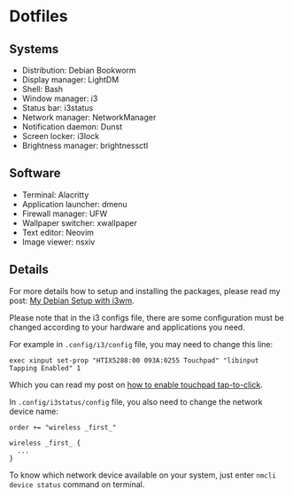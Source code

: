# Dotfiles

## Systems

- Distribution: Debian Bookworm
- Display manager: LightDM
- Shell: Bash
- Window manager: i3
- Status bar: i3status
- Network manager: NetworkManager
- Notification daemon: Dunst
- Screen locker: i3lock
- Brightness manager: brightnessctl

## Software

- Terminal: Alacritty
- Application launcher: dmenu
- Firewall manager: UFW
- Wallpaper switcher: xwallpaper
- Text editor: Neovim
- Image viewer: nsxiv

## Details

For more details how to setup and installing the packages,
please read my post:
[My Debian Setup with i3wm](https://wahyuwiyoko.github.io/blog/linux/my-debian-setup-with-i3wm/).

Please note that in the i3 configs file, there are some configuration must be changed
according to your hardware and applications you need.

For example in `.config/i3/config` file, you may need to change this line:

```
exec xinput set-prop "HTIX5288:00 093A:0255 Touchpad" "libinput Tapping Enabled" 1
```

Which you can read my post on
[how to enable touchpad tap-to-click](https://wahyuwiyoko.github.io/blog/linux/enable-touchpad-tap-to-click/).

In `.config/i3status/config` file, you also need to change the network device name:

```
order += "wireless _first_"

wireless _first_ {
  ...
}
```

To know which network device available on your system,
just enter `nmcli device status` command on terminal.
